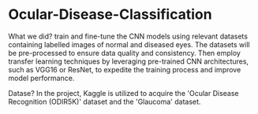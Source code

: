 # Ocular-Disease-Classification

What we did?
train and fine-tune the CNN models using relevant datasets containing labelled images of normal and diseased eyes. The datasets will be pre-processed to ensure data quality and consistency. Then employ transfer learning techniques by leveraging pre-trained CNN architectures, such as VGG16 or ResNet, to expedite the training process and improve model performance.

Datase?
In the project, Kaggle is utilized to acquire the 'Ocular Disease Recognition (ODIR5K)' dataset and the 'Glaucoma' dataset. 
